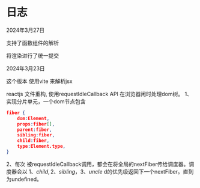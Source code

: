 # 日志

2024年3月27日

支持了函数组件的解析

将渲染进行了统一提交

2024年3月23日

这个版本 使用vite 来解析jsx

reactjs 文件重构,  使用requestIdleCallback API 在浏览器闲时处理dom树。
1、实现分片单元，一个dom节点包含
```json
fiber {
    dom:Element,
    props:fiber[],
    parent:fiber,
    sibling:fiber,
    child:fiber,
    type:Element.type,
}
```
2、每次 被requestIdleCallback调用，都会在将全局的nextFiber传给调度器。调度器会以
$1、child,2、sibling，3、uncle$ d的优先级返回下一个nextFiber。直到为undefined。
